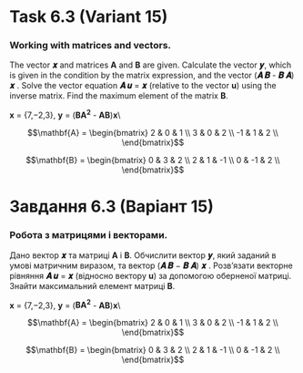 # Task 6.3 (Variant 15)
### Working with matrices and vectors.
The vector **𝒙** and matrices **A** and **B** are given. Calculate the vector **𝒚**, 
which is given in the condition by the matrix expression, and the vector 
(**𝑨 𝑩** - **𝑩 𝑨**) **𝒙** . Solve the vector equation **𝑨 𝒖** = **𝒙** 
(relative to the vector **u**) using the inverse matrix. Find the maximum 
element of the matrix **B**.

**x** = {7,−2,3}, **y** = (**BA<sup>2</sup>** - **AB**)**x**\

$$\mathbf{A} =
\begin{bmatrix}
  2 & 0 & 1 \\
  3 & 0 & 2 \\
  -1 & 1 & 2 \\
\end{bmatrix}$$

$$\mathbf{B} =
\begin{bmatrix}
  0 & 3 & 2 \\
  2 & 1 & -1 \\
  0 & -1 & 2 \\
\end{bmatrix}$$

# Завдання 6.3 (Варіант 15) 
### Робота з матрицями і векторами.
Дано вектор **𝒙** та матриці **A** і **B**. Обчислити вектор **𝒚**, який заданий в умові
матричним виразом, та вектор (**𝑨 𝑩** − **𝑩 𝑨**) **𝒙** . Розв’язати векторне рівняння 
**𝑨 𝒖** = **𝒙** (відносно вектору **u**) за допомогою оберненої матриці. Знайти 
максимальний елемент матриці **В**.

**x** = {7,−2,3}, **y** = (**BA<sup>2</sup>** - **AB**)**x**\

$$\mathbf{A} =
\begin{bmatrix}
  2 & 0 & 1 \\
  3 & 0 & 2 \\
  -1 & 1 & 2 \\
\end{bmatrix}$$

$$\mathbf{B} =
\begin{bmatrix}
  0 & 3 & 2 \\
  2 & 1 & -1 \\
  0 & -1 & 2 \\
\end{bmatrix}$$
